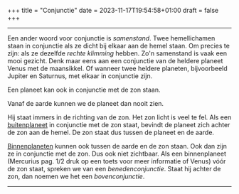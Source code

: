 +++
title = "Conjunctie"
date = 2023-11-17T19:54:58+01:00
draft = false
+++

---
Een ander woord voor conjunctie is *samenstand*. Twee hemellichamen
staan in conjunctie als ze dicht bij elkaar aan de hemel staan. Om
precies te zijn: als ze dezelfde *rechte klimming* hebben. Zo\'n
samenstand is vaak een mooi gezicht. Denk maar eens aan een conjunctie
van de heldere planeet Venus met de maansikkel. Of wanneer twee heldere
planeten, bijvoorbeeld Jupiter en Saturnus, met elkaar in conjunctie
zijn.

Een planeet kan ook in conjunctie met de zon staan.

Vanaf de aarde kunnen we de planeet dan nooit zien.

Hij staat immers in de richting van de zon. Het zon licht is veel te
fel. Als een [buitenplaneet](/encyclopedie/binnenpl) in conjunctie met de
zon staat, bevindt de planeet zich achter de zon aan de hemel. De zon
staat dus tussen de planeet en de aarde.

[Binnenplaneten](/encyclopedie/binnenpl) kunnen ook tussen de aarde en de
zon staan. Ook dan zijn ze in conjunctie met de zon. Dus ook niet
zichtbaar. Als een binnenplaneet (Mercurius pag. 1/2 druk op een toets
voor meer informatie of Venus) vóór de zon staat, spreken we van een
*benedenconjunctie*. Staat hij achter de zon, dan noemen we het een
*bovenconjunctie*.

---
